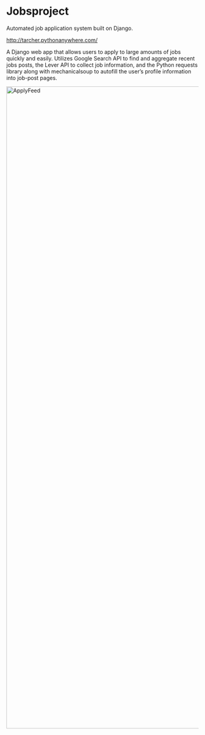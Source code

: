 # Jobsproject
Automated job application system built on Django.

http://tarcher.pythonanywhere.com/

A Django web app that allows users to apply to large amounts of jobs quickly and easily. Utilizes Google Search API to find and aggregate recent jobs posts, the Lever API to collect job information, and the Python requests library along with mechanicalsoup to autofill the user’s profile information into job-post pages.

<img width="1680" alt="ApplyFeed" src="https://user-images.githubusercontent.com/43009795/116497807-13a5f400-a85d-11eb-8ac0-895784ac64d0.png">
